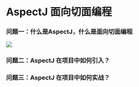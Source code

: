 # AspectJ 面向切面编程

### 问题一：什么是AspectJ，什么是面向切面编程



![](http://imagecloud.phizhub.com/1488378753463_e86b3854fe8b11e6907a80e650026b90.com/xefZFzDq2uGN0pI80ZqsZ9HdGkv8aD2G?imageView2/0/interlace/1/q/50/)

### 问题二：AspectJ 在项目中如何引入？





### 问题三：AspectJ 在项目中如何实战？



